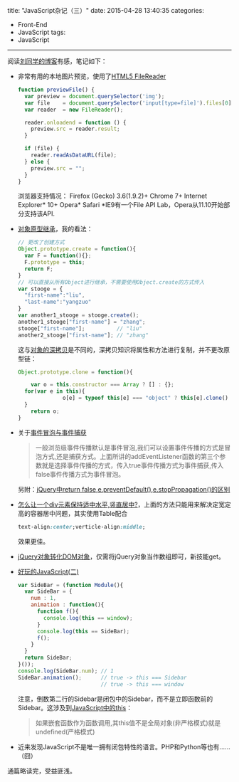 title: "JavaScript杂记（三）"
date: 2015-04-28 13:40:35
categories:
- Front-End
- JavaScript
tags:
- JavaScript
---

阅读[刘同学的博客](http://liuyangzuo.me/)有感，笔记如下：
<!-- more -->
* 非常有用的本地图片预览，使用了[HTML5 FileReader](https://developer.mozilla.org/zh-CN/docs/Web/API/FileReader)
  ```js
  function previewFile() {
    var preview = document.querySelector('img');
    var file    = document.querySelector('input[type=file]').files[0];
    var reader  = new FileReader();

    reader.onloadend = function () {
      preview.src = reader.result;
    }

    if (file) {
      reader.readAsDataURL(file);
    } else {
      preview.src = "";
    }
  }
  ```
  浏览器支持情况：
  Firefox (Gecko) 3.6(1.9.2)+
  Chrome 7+
  Internet Explorer\* 10+
  Opera\*
  Safari
  *IE9有一个File API Lab，Opera从11.10开始部分支持该API.

* [对象原型继承](http://liuyangzuo.me/2015/01/30/JavaScript-Prototype-%E4%B8%80/)，我的看法：
  ```js
  // 更改了创建方式
  Object.prototype.create = function(){
    var F = function(){};
    F.prototype = this;
    return F;
  }
  // 可以直接从所有Object进行继承，不需要使用Object.create的方式传入
  var stooge = {
    "first-name":"liu",
    "last-name":"yangzuo"
  }
  var another1_stooge = stooge.create();
  another1_stooge["first-name"] = "zhang";
  stooge["first-name"];          // "liu"
  another2_stooge["first-name"]; // "zhang"
  ```
  这与[对象的深拷贝](http://liuyangzuo.me/2015/04/17/Deep-copy/)是不同的，深拷贝知识将属性和方法进行复制，并不更改原型链：
  ```js
  Object.prototype.clone = function(){

      var o = this.constructor === Array ? [] : {};
    for(var e in this){
                o[e] = typeof this[e] === "object" ? this[e].clone() : this[e];
    }
      return o;
  }
  ```
* 关于[事件冒泡与事件捕获](http://liuyangzuo.me/2015/02/04/JavaScript-%E4%BA%8B%E4%BB%B6/)
  > 一般浏览级事件传播默认是事件冒泡,我们可以设置事件传播的方式是冒泡方式,还是捕获方式。上面所讲的addEventListener函数的第三个参数就是选择事件传播的方式，传入true事件传播方式为事件捕获,传入false事件传播方式为事件冒泡。

  另附：[jQuery中return false,e.preventDefault(),e.stopPropagation()的区别](http://blog.csdn.net/woshixuye/article/details/7422985)

* [怎么让一个div元素保持适中水平,竖直居中?](http://liuyangzuo.me/2015/01/14/div%E6%B0%B4%E5%B9%B3%E7%AB%96%E7%9B%B4%E5%B1%85%E4%B8%AD/)，上面的方法只能用来解决定宽定高的容器居中问题，其实使用Table配合
  ```css
  text-align:center;verticle-align:middle;
  ```
  效果更佳。

* [jQuery对象转化DOM对象](http://liuyangzuo.me/2014/11/09/jQuery%E5%AF%B9%E8%B1%A1%E8%BD%AC%E5%8C%96DOM%E5%AF%B9%E8%B1%A1/)，仅需将jQuery对象当作数组即可，新技能get。

* [好玩的JavaScript(二)](http://liuyangzuo.me/2014/11/03/%E5%A5%BD%E7%8E%A9%E7%9A%84JavaScript-%E4%BA%8C/)
  ```js
  var SideBar = (function Module(){
    var SideBar = {
      num : 1,
      animation : function(){
        function f(){
          console.log(this == window);
        }
        console.log(this == SideBar);
        f();
      }
    }
    return SideBar;
  }());
  console.log(SideBar.num); // 1
  SideBar.animation();      // true -> this === Sidebar
                            // true -> this === window
  ```
  注意，倒数第二行的Sidebar是闭包中的Sidebar，而不是立即函数前的Sidebar。这涉及到[JavaScript中的this](http://liuyangzuo.me/2014/10/31/JavaScript%E4%B8%AD%E7%9A%84this/)：
  > 如果嵌套函数作为函数调用,其this值不是全局对象(非严格模式)就是undefined(严格模式)

* 近来发现JavaScript不是唯一拥有闭包特性的语言。PHP和Python等也有……（囧）

通篇略读完，受益匪浅。